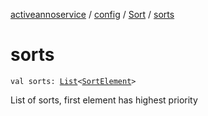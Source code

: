[activeannoservice](../../index.md) / [config](../index.md) / [Sort](index.md) / [sorts](./sorts.md)

# sorts

`val sorts: `[`List`](https://kotlinlang.org/api/latest/jvm/stdlib/kotlin.collections/-list/index.html)`<`[`SortElement`](../-sort-element/index.md)`>`

List of sorts, first element has highest priority

